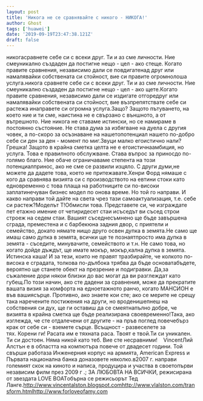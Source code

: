 ```yaml
---
layout: post
title: 'Никога не се сравнявайте с никого - НИКОГА!'
author: Ghost
tags: ['huawei']
date: '2019-09-19T23:47:38.121Z'
draft: false
---
```


никогасравнете себе си с всеки друг. Ти и аз сме личности. Ние смеуникално създаден да постигне нещо - цел - ако стеще. Когато правите сравнения, независимо дали се повдигатенад друг или намалявайки собствената си стойност, вие си правите огромнолоша услуга.никога сравнете себе си с всеки друг. Ти и аз сме личности. Ние смеуникално създаден да постигне нещо - цел - ако щете.Когато правите сравнения, независимо дали се издигате отгоредруг или намалявайки собствената си стойност, вие възпрепятствате себе си растежа инаправете си огромна услуга.Защо? Защото пътуването, на което ние и ти сме, наистина не е свързано с външното, а от вътрешното. Ние никога не ставаме истински, но се намираме в постоянно състояние. Не става дума за избягване на дуела с другия човек, а по-скоро за осъзнаване на нашетопотенциал нашето по-добро себе си ден за ден - момент по миг.Звуци малко егоистично нали? Грешка! Защото в крайна сметка целта не е егоистичнаамбиция, но услуга. Това е правилното обслужване. Става въпрос за приносдо по-голямо благо. Ние обаче ограничаваме степента на този потенциалпринос, ако не сме се развили изцяло. С други думи,не можете да дадете това, което не притежавате.Хенри Форд нямаше с кого да сравнява визията си с производството на евтини стоки като едновременно с това плаща на работниците си по-високи заплатинечуван бизнес модел по онова време. Но той го направи. И какво направи той дайте на света чрез тази самоактуализация, т.е. себе си растеж?Моделът T!Обмисли това. Представете си, че изграждате пет етажно имение от четиридесет стаи исъседът ви съсед строи строеж на седем стаи. Вашият съседнесъмнено ще бъде завършена сграда, преместена и с барбекюна задния двор, с приятели и семейство, докато нямате нищо друго освен дупка в земята.Не само ще имаш само дупка в земята, всички ще те познаятпросто има дупка в земята - съседите, минувачите, семейството и т.н. Не само това, но когато дойде дъждът, ще имате мокър, мокър,кална дупка в земята. Истинска каша! И за тези, които не правят тразбирайте, че колкото по-висока е сградата, толкова по-дълбока трябва да бъде основатабъдете, вероятно ще станете обект на презрение и подигравки. Да,за съжаление дори някои близки до вас могат да ви разглеждат като губещ.По този начин, ако сте дадени за сравнения, може да прекратите вашата визия за комфорта на едноетажното ранчо, когато МАНСИОН е във вашиясърце. Противно, ако знаете кои сте; ако се мерите не срещу така наречените постижения на други, но вроденишепнеш на собствения си дух, ще ги оставиш да се смеятнапълно добре, че визията в крайна сметка ще бъде реализирана своевременно!Така, ако изглежда, че сте отдалечени от другите - на пръв поглед повечебърз крак от себе си - вземете сърце. Всъщност - развеселете за тях. Корени ги! Расата им е тяхната раса. Твоят е твой.Ти си уникален. Ти си достоен. Няма никой като теб. Вие сте несравними!    VincentЛий Алстън е в областта на компютъра повече от двадесет години. Той свърши работаза Инженерния корпус на армията, American Express и Първата национална банка доназовете няколко.в2007 г. направи големият скок на киното и написа, продуцира и участва в своетопърви независим филм през 2009 г .; ЗА ЛЮБОВТА НА ВСИЧКИ, режисирана от звездата LOVE BOATобърна се режисьорът Тед Ланге.http://www.vincentalston.blogspot.comhttp://www.vlalston.com/transform.htmlhttp://www.forloveofamy.com
